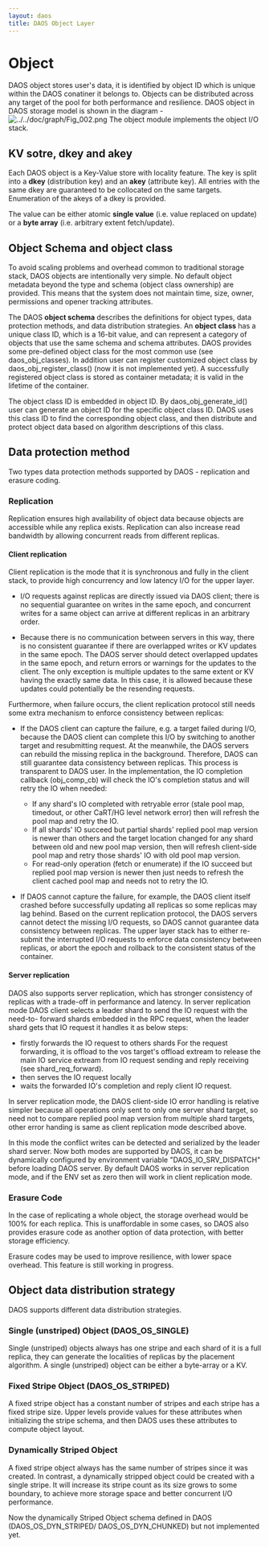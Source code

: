 ```yaml
---
layout: daos
title: DAOS Object Layer
---
```

# Object

DAOS object stores user's data, it is identified by object ID which is unique
within the DAOS conatiner it belongs to. Objects can be distributed across any
target of the pool for both performance and resilience.
DAOS object in DAOS storage model is shown in the diagram -
![../../doc/graph/Fig_002.png](../../doc/graph/Fig_002.png "object in storage model")
The object module implements the object I/O stack.

## KV sotre, dkey and akey

Each DAOS object is a Key-Value store with locality feature. The key is split
into a <b>dkey</b> (distribution key) and an <b>akey</b> (attribute key). All
entries with the same dkey are guaranteed to be collocated on the same targets.
Enumeration of the akeys of a dkey is provided.

The value can be either atomic <b>single value</b> (i.e. value replaced on
update) or a <b>byte array</b> (i.e. arbitrary extent fetch/update).

## Object Schema and object class

To avoid scaling problems and overhead common to traditional storage stack,
DAOS objects are intentionally very simple. No default object metadata beyond
the type and schema (object class ownership) are provided. This means that the
system does not maintain time, size, owner, permissions and opener tracking
attributes.

The DAOS <b>object schema</b> describes the definitions for object types, data
protection methods, and data distribution strategies. An <b>object class</b> has
a unique class ID, which is a 16-bit value, and can represent a category of
objects that use the same schema and schema attributes. DAOS provides some
pre-defined object class for the most common use (see daos_obj_classes). In
addition user can register customized object class by daos_obj_register_class()
(now it is not implemented yet). A successfully registered object class is
stored as container metadata; it is valid in the lifetime of the container.

The object class ID is embedded in object ID. By daos_obj_generate_id() user can
generate an object ID for the specific object class ID. DAOS uses this class ID
to find the corresponding object class, and then distribute and protect object
data based on algorithm descriptions of this class.

## Data protection method

Two types data protection methods supported by DAOS - replication and erasure
coding.

### Replication

Replication ensures high availability of object data because objects are
accessible while any replica exists. Replication can also increase read
bandwidth by allowing concurrent reads from different replicas.

#### Client replication

Client replication is the mode that it is synchronous and fully in the client
stack, to provide high concurrency and low latency I/O for the upper layer.
-   I/O requests against replicas are directly issued via DAOS client; there is
    no sequential guarantee on writes in the same epoch, and concurrent writes
    for a same object can arrive at different replicas in an arbitrary order.

-   Because there is no communication between servers in this way, there is no
    consistent guarantee if there are overlapped writes or KV updates in the
    same epoch. The DAOS server should detect overlapped updates in the same
    epoch, and return errors or warnings for the updates to the client. The only
    exception is multiple updates to the same extent or KV having the exactly
    same data. In this case, it is allowed because these updates could
    potentially be the resending requests.

Furthermore, when failure occurs, the client replication protocol still needs
some extra mechanism to enforce consistency between replicas:
-   If the DAOS client can capture the failure, e.g. a target failed during I/O,
    because the DAOS client can complete this I/O by switching to another target
    and resubmitting request. At the meanwhile, the DAOS servers can rebuild the
    missing replica in the background. Therefore, DAOS can still guarantee data
    consistency between replicas. This process is transparent to DAOS user.
    In the implementation, the IO completion callback (obj_comp_cb) will check
    the IO's completion status and will retry the IO when needed:
    -   If any shard's IO completed with retryable error (stale pool map,
        timedout, or other CaRT/HG level network error) then will refresh the
        pool map and retry the IO.
    -   If all shards' IO succeed but partial shards' replied pool map version
        is newer than others and the target location changed for any shard
        between old and new pool map version, then will refresh client-side pool
        map and retry those shards' IO with old pool map version.
    -   For read-only operation (fetch or enumerate) if the IO succeed but
        replied pool map version is newer then just needs to refresh the client
        cached pool map and needs not to retry the IO.

-   If DAOS cannot capture the failure, for example, the DAOS client itself
    crashed before successfully updating all replicas so some replicas may lag
    behind. Based on the current replication protocol, the DAOS servers cannot
    detect the missing I/O requests, so DAOS cannot guarantee data consistency
    between replicas. The upper layer stack has to either re-submit the
    interrupted I/O requests to enforce data consistency between replicas, or
    abort the epoch and rollback to the consistent status of the container.

#### Server replication

DAOS also supports server replication, which has stronger consistency of
replicas with a trade-off in performance and latency. In server replication mode
DAOS client selects a leader shard to send the IO request with the need-to-
forward shards embedded in the RPC request, when the leader shard gets that IO
request it handles it as below steps:
-   firstly forwards the IO request to others shards
    For the request forwarding, it is offload to the vos target's offload
    extream to release the main IO service extream from IO request sending and
    reply receiving (see shard_req_forward).
-   then serves the IO request locally
-   waits the forwarded IO's completion and reply client IO request.

In server replication mode, the DAOS client-side IO error handling is relative
simpler because all operations only sent to only one server shard target, so
need not to compare replied pool map version from multiple shard targets, other
error handing is same as client replication mode described above.

In this mode the conflict writes can be detected and serialized by the leader
shard server. Now both modes are supported by DAOS, it can be dynamically
configured by environment variable "DAOS_IO_SRV_DISPATCH" before loading DAOS
server. By default DAOS works in server replication mode, and if the ENV set as
zero then will work in client replication mode.

### Erasure Code

In the case of replicating a whole object, the storage overhead would be 100%
for each replica. This is unaffordable in some cases, so DAOS also provides
erasure code as another option of data protection, with better storage
efficiency.

Erasure codes may be used to improve resilience, with lower space overhead. This
feature is still working in progress.

## Object data distribution strategy

DAOS supports different data distribution strategies.

### Single (unstriped) Object (DAOS_OS_SINGLE)

Single (unstriped) objects always has one stripe and each shard of it is a full
replica, they can generate the localities of replicas by the placement
algorithm. A single (unstriped) object can be either a byte-array or a KV.

### Fixed Stripe Object (DAOS_OS_STRIPED)

A fixed stripe object has a constant number of stripes and each stripe has a
fixed stripe size. Upper levels provide values for these attributes when
initializing the stripe schema, and then DAOS uses these attributes to compute
object layout.

### Dynamically Striped Object

A fixed stripe object always has the same number of stripes since it was
created. In contrast, a dynamically stripped object could be created with a
single stripe. It will increase its stripe count as its size grows to some
boundary, to achieve more storage space and better concurrent I/O performance.

Now the dynamically Striped Object schema defined in DAOS (DAOS_OS_DYN_STRIPED/
DAOS_OS_DYN_CHUNKED) but not implemented yet.
